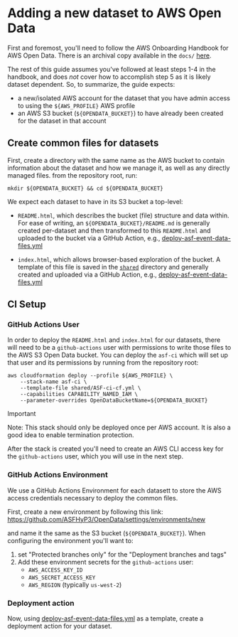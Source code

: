 # Adding a new dataset to AWS Open Data

First and foremost, you'll need to follow the AWS Onboarding Handbook for AWS Open Data. There is an archival copy available in the `docs/` [here](../docs/aws-onboarding-handbook-for-data-providers-en-US.pdf). 

The rest of this guide assumes you've followed at least steps 1-4 in the handbook, and does *not* cover how to accomplish step 5 as it is likely dataset dependent. So, to summarize, the guide expects:
* a new/isolated AWS account for the dataset that you have admin access to using the `${AWS_PROFILE}` AWS profile
* an AWS S3 bucket (`${OPENDATA_BUCKET}`) to have already been created for the dataset in that account

## Create common files for datasets

First, create a directory with the same name as the AWS bucket to contain information about the dataset and how we manage it, as well as any directly managed files. from the repository root, run:
```shell
mkdir ${OPENDATA_BUCKET} && cd ${OPENDATA_BUCKET}
```

We expect each dataset to have in its S3 bucket a top-level:
* `README.html`, which describes the bucket (file) structure and data within. For ease of writing, an `${OPENDATA_BUCKET}/README.md` is generally created per-dataset and then transformed to this `README.html` and uploaded to the bucket via a GitHub Action, e.g., [deploy-asf-event-data-files.yml](../.github/workflows/deploy-asf-event-data-files.yml) 

* `index.html`, which allows browser-based exploration of the bucket. A template of this file is saved in the [`shared`](../shared) directory and generally created and uploaded via a GitHub Action, e.g., [deploy-asf-event-data-files.yml](../.github/workflows/deploy-asf-event-data-files.yml)

## CI Setup

### GitHub Actions User 

In order to deploy the `README.html` and `index.html` for our datasets, there will need to be a `github-actions` user with permissions to write those files to the AWS S3 Open Data bucket. You can deploy the `asf-ci` which will set up that user and its permissions by running from the repository root:
```shell
aws cloudformation deploy --profile ${AWS_PROFILE} \
    --stack-name asf-ci \
    --template-file shared/ASF-ci-cf.yml \
    --capabilities CAPABILITY_NAMED_IAM \
    --parameter-overrides OpenDataBucketName=${OPENDATA_BUCKET}
```
>[!IMPORTANT]
> Note: This stack should only be deployed once per AWS account. It is also a good idea to enable termination protection.

After the stack is created you'll need to create an AWS CLI access key for the `github-actions` user, which you will use in the next step.

### GitHub Actions Environment

We use a GitHub Actions Environment for each datasett to store the AWS access credentials necessary to deploy the common files.

First, create a new environment by following this link:
<https://github.com/ASFHyP3/OpenData/settings/environments/new>

and name it the same as the S3 bucket (`${OPENDATA_BUCKET}`). When configuring the environment you'll want to: 
1. set "Protected branches only" for the "Deployment branches and tags"
2. Add these environment secrets for the `github-actions` user:
   * `AWS_ACCESS_KEY_ID`
   * `AWS_SECRET_ACCESS_KEY`
   * `AWS_REGION` (typically `us-west-2`)

### Deployment action

Now, using [deploy-asf-event-data-files.yml](../.github/workflows/deploy-asf-event-data-files.yml) as a template, create a deployment action for your dataset.
